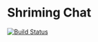 # Shriming Chat
[![Build Status](https://travis-ci.org/shriming/chat.svg)](https://travis-ci.org/shriming/chat)
